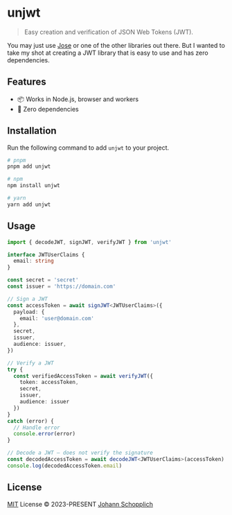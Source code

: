 # unjwt

> Easy creation and verification of JSON Web Tokens (JWT).

You may just use [Jose](https://github.com/panva/jose) or one of the other libraries out there. But I wanted to take my shot at creating a JWT library that is easy to use and has zero dependencies.

## Features

- 📦 Works in Node.js, browser and workers
- 💨 Zero dependencies

## Installation

Run the following command to add `unjwt` to your project.

```bash
# pnpm
pnpm add unjwt

# npm
npm install unjwt

# yarn
yarn add unjwt
```

## Usage

```ts
import { decodeJWT, signJWT, verifyJWT } from 'unjwt'

interface JWTUserClaims {
  email: string
}

const secret = 'secret'
const issuer = 'https://domain.com'

// Sign a JWT
const accessToken = await signJWT<JWTUserClaims>({
  payload: {
    email: 'user@domain.com'
  },
  secret,
  issuer,
  audience: issuer,
})

// Verify a JWT
try {
  const verifiedAccessToken = await verifyJWT({
    token: accessToken,
    secret,
    issuer,
    audience: issuer
  })
}
catch (error) {
  // Handle error
  console.error(error)
}

// Decode a JWT – does not verify the signature
const decodedAccessToken = await decodeJWT<JWTUserClaims>(accessToken)
console.log(decodedAccessToken.email)
```

## License

[MIT](./LICENSE) License © 2023-PRESENT [Johann Schopplich](https://github.com/johannschopplich)
